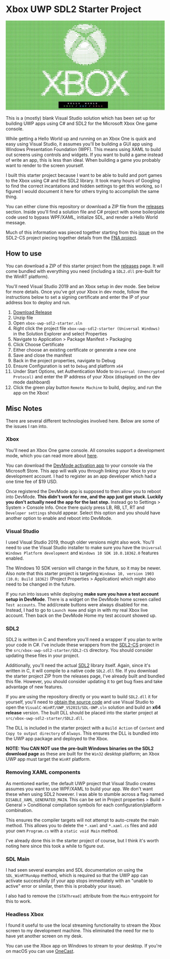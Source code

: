 
# Xbox UWP SDL2 Starter Project

![showcase](.readme/screenshot.jpg)

This is a (mostly) blank Visual Studio solution which has been set up for building UWP apps using C# and SDL2 for the Microsoft Xbox One game console.

While getting a Hello World up and running on an Xbox One is quick and easy using Visual Studio, it assumes you'll be building a GUI app using Windows Presentation Foundation (WPF). This means using XAML to build out screens using controls and widgets. If you want to build a game instead of write an app, this is less than ideal. When building a game you probably want to render to the screen yourself.

I built this starter project because I want to be able to build and port games to the Xbox using C# and the SDL2 library. It took many hours of Googling to find the correct incantations and hidden settings to get this working, so I figured I would document it here for others trying to accomplish the same thing.

You can either clone this repository or download a ZIP file from the [releases](https://github.com/Justin-Credible/xbox-uwp-sdl2-starter/releases) section. Inside you'll find a solution file and C# project with some boilerplate code used to bypass WPF/XAML, initialize SDL, and render a Hello World message.

Much of this information was pieced together starting from this [issue](https://github.com/flibitijibibo/SDL2-CS/issues/114) on the SDL2-CS project piecing together details from the [FNA project](https://fna-xna.github.io/).

## How to use

You can download a ZIP of this starter project from the [releases](https://github.com/Justin-Credible/xbox-uwp-sdl2-starter/releases) page. It will come bundled with everything you need (including a `SDL2.dll` pre-built for the WinRT platform).

You'll need Visual Studio 2019 and an Xbox setup in dev mode. See below for more details. Once you've got your Xbox in dev mode, follow the instructions below to set a signing certificate and enter the IP of your address box to deploy and run.

1. [Download Release](https://github.com/Justin-Credible/xbox-uwp-sdl2-starter/releases)
2. Unzip file
3. Open `xbox-uwp-sdl2-starter.sln`
4. Right click the project file `xbox-uwp-sdl2-starter (Universal Windows)` in the Solution Explorer and select Properties
5. Navigate to Application > Package Manifest > Packaging
6. Click Choose Certificate
7. Either choose an existing certificate or generate a new one
8. Save and close the manifest
9. Back in the project properties, navigate to Debug
10. Ensure Configuration is set to `Debug` and platform `x64`
11. Under Start Options, set Authentication Mode to `Universal (Unencrypted Protocol)` and enter the IP address of your Xbox (displayed on the dev mode dashboard)
12. Click the green play button `Remote Machine` to build, deploy, and run the app on the Xbox!

## Misc Notes

There are several different technologies involved here. Below are some of the issues I ran into.

### Xbox

You'll need an Xbox One game console. All consoles support a development mode, which you can read more about [here](https://docs.microsoft.com/en-us/windows/uwp/xbox-apps/).

You can download the [DevMode activation app](https://docs.microsoft.com/en-us/windows/uwp/xbox-apps/devkit-activation) to your console via the Microsoft Store. This app will walk you through linking your Xbox to your development account. I had to register as an app developer which had a one time fee of $19 USD.

Once registered the DevMode app is supposed to then allow you to reboot into DevMode. **This didn't work for me, and the app just got stuck. Luckily you don't actually need the app for the last step.** Instead go to Settings > System > Console Info. Once there quicly press LB, RB, LT, RT and `Developer settings` should appear. Select this option and you should have another option to enable and reboot into DevMode.

### Visual Studio

I used Visual Studio 2019, though older versions might also work. You'll need to use the Visual Studio installer to make sure you have the `Universal Windows Platform development` and `Windows 10 SDK 10.0.18362.0` features enabled.

The Windows 10 SDK version will change in the future, so it may be newer. Also note that this starter project is targeting `Windows 10, version 1903 (10.0; Build 18362)` (Project Properties > Application) which might also need to be changed in the future.

If you run into issues while deploying **make sure you have a test account setup in DevMode**. There is a widget on the DevMode home screen called `Test accounts`. The add/create buttons were always disabled for me. Instead, I had to go to `Launch Home` and sign in with my real Xbox live account. Then back on the DevMode Home my test account showed up.

### SDL2

SDL2 is written in C and therefore you'll need a wrapper if you plan to write your code in C#. I've include these wrappers from the [SDL2-CS](https://github.com/flibitijibibo/SDL2-CS) project in the `src/xbox-uwp-sdl2-starter/SDL2-CS` directory. You should consider updating these files in your project.

Additionally, you'll need the actual [SDL2](https://www.libsdl.org/) library itself. Again, since it's written in C, it will compile to a native code `SDL2.dll` file. If you download the starter project ZIP from the releases page, I've already built and bundled this file. However, you should consider updating it to get bug fixes and take advantage of new features.

If you are using the repository directly or you want to build `SDL2.dll` it for yourself, you'll need to [obtain the source code](https://www.libsdl.org/download-2.0.php) and use Visual Studio to open the `VisualC-WinRT/UWP_VS2015/SDL-UWP.sln` solution and build an **x64 release** version. The built DLL should be placed into the starter project at `src/xbox-uwp-sdl2-starter/SDL2.dll`.

The DLL is included in the starter project with a `Build Action` of `Content` and `Copy to output directory` of `Always`. This ensures the DLL is bundled into the UWP app package and deployed to the Xbox.

**NOTE: You CAN NOT use the pre-built Windows binaries on the SDL2 download page** as these are built for the `Win32` _desktop_ platform; an Xbox UWP app must target the `WinRT` platform.

### Removing XAML components

As mentioned earlier, the default UWP project that Visual Studio creates assumes you want to use WPF/XAML to build your app. We don't want these when using SDL2 however. I was able to stumble across a flag named `DISABLE_XAML_GENERATED_MAIN`. This can be set in Project properties > Build > General > Conditional compilation symbols for each configuration/platform combination.

This ensures the compiler targets will not attempt to auto-create the main method. This allows you to delete the `*.xaml` and `*.xaml.cs` files and add your own `Program.cs` with a `static void Main` method.

I've already done this in the starter project of course, but I think it's worth noting here since this took a while to figure out.

### SDL Main

I had seen several examples and SDL documentation on using the `SDL_WinRTRunApp` method, which is required so that the UWP app can activate successfully (if your app stops immediately with an "unable to active" error or similar, then this is probably your issue).

I also had to remove the `[STAThread]` attribute from the `Main` entrypoint for this to work.

### Headless Xbox

I found it useful to use the local streaming functionality to stream the Xbox screen to my development machine. This eliminated the need for me to have yet another screen on my desk.

You can use the Xbox app on Windows to stream to your desktop. If you're on macOS you can use [OneCast](https://onecast.me/).
